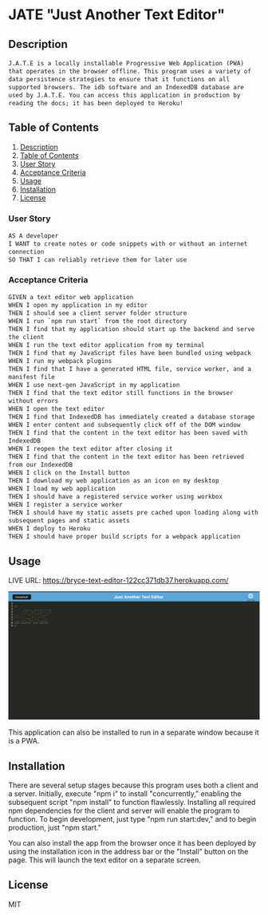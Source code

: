 # JATE "Just Another Text Editor"

## Description
```
J.A.T.E is a locally installable Progressive Web Application (PWA) that operates in the browser offline. This program uses a variety of data persistence strategies to ensure that it functions on all supported browsers. The idb software and an IndexedDB database are used by J.A.T.E. You can access this application in production by reading the docs; it has been deployed to Heroku!
```

## Table of Contents
1. [Description](#description)
2. [Table of Contents](#table-of-contents)
3. [User Story](#user-story)
4. [Acceptance Criteria](#acceptance-criteria)
3. [Usage](#usage)
4. [Installation](#installation)
5. [License](#license)

### User Story

```
AS A developer
I WANT to create notes or code snippets with or without an internet connection
SO THAT I can reliably retrieve them for later use
```

### Acceptance Criteria 

```
GIVEN a text editor web application
WHEN I open my application in my editor
THEN I should see a client server folder structure
WHEN I run `npm run start` from the root directory
THEN I find that my application should start up the backend and serve the client
WHEN I run the text editor application from my terminal
THEN I find that my JavaScript files have been bundled using webpack
WHEN I run my webpack plugins
THEN I find that I have a generated HTML file, service worker, and a manifest file
WHEN I use next-gen JavaScript in my application
THEN I find that the text editor still functions in the browser without errors
WHEN I open the text editor
THEN I find that IndexedDB has immediately created a database storage
WHEN I enter content and subsequently click off of the DOM window
THEN I find that the content in the text editor has been saved with IndexedDB
WHEN I reopen the text editor after closing it
THEN I find that the content in the text editor has been retrieved from our IndexedDB
WHEN I click on the Install button
THEN I download my web application as an icon on my desktop
WHEN I load my web application
THEN I should have a registered service worker using workbox
WHEN I register a service worker
THEN I should have my static assets pre cached upon loading along with subsequent pages and static assets
WHEN I deploy to Heroku
THEN I should have proper build scripts for a webpack application
```

## Usage

LIVE URL: https://bryce-text-editor-122cc371db37.herokuapp.com/

![Just Another Text Editor](text-editor.png)

This application can also be installed to run in a separate window because it is a PWA.

## Installation

There are several setup stages because this program uses both a client and a server. Initially, execute "npm i" to install "concurrently," enabling the subsequent script "npm install" to function flawlessly. Installing all required npm dependencies for the client and server will enable the program to function. To begin development, just type "npm run start:dev," and to begin production, just "npm start."

You can also install the app from the browser once it has been deployed by using the installation icon in the address bar or the "Install" button on the page. This will launch the text editor on a separate screen.

## License
MIT
